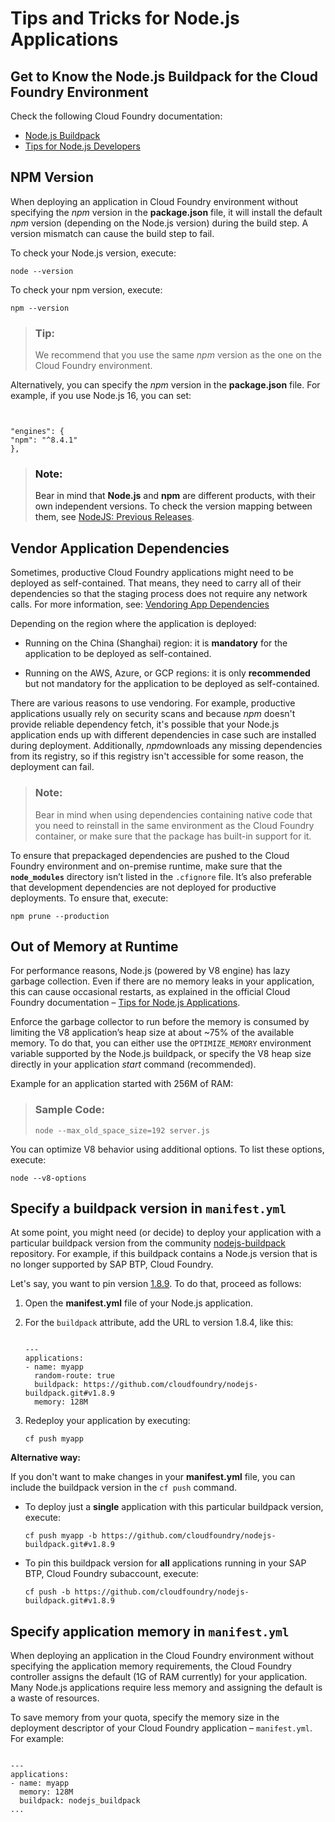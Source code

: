 <!-- loio3a5fe887f6e64abb827494baac352059 -->

# Tips and Tricks for Node.js Applications



<a name="loio3a5fe887f6e64abb827494baac352059__section_emv_pf1_m1b"/>

## Get to Know the Node.js Buildpack for the Cloud Foundry Environment

Check the following Cloud Foundry documentation:

-   [Node.js Buildpack](https://docs.cloudfoundry.org/buildpacks/node/index.html)
-   [Tips for Node.js Developers](https://docs.cloudfoundry.org/buildpacks/node/node-tips.html)



<a name="loio3a5fe887f6e64abb827494baac352059__section_ddt_syz_lqb"/>

## NPM Version

When deploying an application in Cloud Foundry environment without specifying the *npm* version in the **package.json** file, it will install the default *npm* version \(depending on the Node.js version\) during the build step. A version mismatch can cause the build step to fail.

To check your Node.js version, execute:

```
node --version
```

To check your npm version, execute:

```
npm --version
```

> ### Tip:  
> We recommend that you use the same *npm* version as the one on the Cloud Foundry environment.

Alternatively, you can specify the *npm* version in the **package.json** file. For example, if you use Node.js 16, you can set:

```


"engines": {
"npm": "^8.4.1"
},

```

> ### Note:  
> Bear in mind that **Node.js** and **npm** are different products, with their own independent versions. To check the version mapping between them, see [NodeJS: Previous Releases](https://nodejs.org/en/download/releases/).



<a name="loio3a5fe887f6e64abb827494baac352059__section_vgc_pg1_m1b"/>

## Vendor Application Dependencies

Sometimes, productive Cloud Foundry applications might need to be deployed as self-contained. That means, they need to carry all of their dependencies so that the staging process does not require any network calls. For more information, see: [Vendoring App Dependencies](https://docs.cloudfoundry.org/buildpacks/node/index.html#vendoring) 

Depending on the region where the application is deployed:

-   Running on the China \(Shanghai\) region: it is **mandatory** for the application to be deployed as self-contained.

-   Running on the AWS, Azure, or GCP regions: it is only **recommended** but not mandatory for the application to be deployed as self-contained.


There are various reasons to use vendoring. For example, productive applications usually rely on security scans and because *npm* doesn't provide reliable dependency fetch, it's possible that your Node.js application ends up with different dependencies in case such are installed during deployment. Additionally, *npm*downloads any missing dependencies from its registry, so if this registry isn't accessible for some reason, the deployment can fail.

> ### Note:  
> Bear in mind when using dependencies containing native code that you need to reinstall in the same environment as the Cloud Foundry container, or make sure that the package has built-in support for it.

To ensure that prepackaged dependencies are pushed to the Cloud Foundry environment and on-premise runtime, make sure that the **`node_modules`** directory isn’t listed in the `.cfignore` file. It’s also preferable that development dependencies are not deployed for productive deployments. To ensure that, execute:

```
npm prune --production
```



<a name="loio3a5fe887f6e64abb827494baac352059__section_p2n_yg1_m1b"/>

## Out of Memory at Runtime

For performance reasons, Node.js \(powered by V8 engine\) has lazy garbage collection. Even if there are no memory leaks in your application, this can cause occasional restarts, as explained in the official Cloud Foundry documentation – [Tips for Node.js Applications](https://docs.cloudfoundry.org/buildpacks/node/node-tips.html).

Enforce the garbage collector to run before the memory is consumed by limiting the V8 application’s heap size at about ~75% of the available memory. To do that, you can either use the `OPTIMIZE_MEMORY` environment variable supported by the Node.js buildpack, or specify the V8 heap size directly in your application *start* command \(recommended\).

Example for an application started with 256M of RAM:

> ### Sample Code:  
> ```
> node --max_old_space_size=192 server.js
> ```

You can optimize V8 behavior using additional options. To list these options, execute:

```
node --v8-options
```



<a name="loio3a5fe887f6e64abb827494baac352059__specify_node_bp_version"/>

## Specify a buildpack version in `manifest.yml`

At some point, you might need \(or decide\) to deploy your application with a particular buildpack version from the community [nodejs-buildpack](https://github.com/cloudfoundry/nodejs-buildpack) repository. For example, if this buildpack contains a Node.js version that is no longer supported by SAP BTP, Cloud Foundry.

Let's say, you want to pin version [1.8.9](https://github.com/cloudfoundry/nodejs-buildpack/releases/tag/v1.8.9). To do that, proceed as follows:

1.  Open the **manifest.yml** file of your Node.js application.

2.  For the `buildpack` attribute, add the URL to version 1.8.4, like this:

    ```
    
    ---
    applications:
    - name: myapp
      random-route: true
      buildpack: https://github.com/cloudfoundry/nodejs-buildpack.git#v1.8.9
      memory: 128M
    ```

3.  Redeploy your application by executing:

    ```
    cf push myapp
    ```


**Alternative way:**

If you don't want to make changes in your **manifest.yml** file, you can include the buildpack version in the `cf push` command.

-   To deploy just a **single** application with this particular buildpack version, execute:

    ```
    cf push myapp -b https://github.com/cloudfoundry/nodejs-buildpack.git#v1.8.9
    ```

-   To pin this buildpack version for **all** applications running in your SAP BTP, Cloud Foundry subaccount, execute:

    ```
    cf push -b https://github.com/cloudfoundry/nodejs-buildpack.git#v1.8.9
    ```




<a name="loio3a5fe887f6e64abb827494baac352059__section_q5v_fv5_41b"/>

## Specify application memory in `manifest.yml`

When deploying an application in the Cloud Foundry environment without specifying the application memory requirements, the Cloud Foundry controller assigns the default \(1G of RAM currently\) for your application. Many Node.js applications require less memory and assigning the default is a waste of resources.

To save memory from your quota, specify the memory size in the deployment descriptor of your Cloud Foundry application – `manifest.yml`. For example:

```

---
applications:
- name: myapp
  memory: 128M
  buildpack: nodejs_buildpack
...
```


